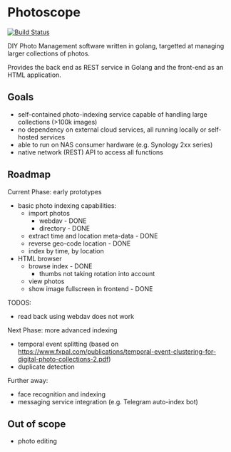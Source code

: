 # Photoscope

[![Build Status](https://travis-ci.com/kleinnic74/photos.svg?branch=master)](https://travis-ci.com/kleinnic74/photos)

DIY Photo Management software written in golang, targetted at managing larger collections of photos.

Provides the back end as REST service in Golang and the front-end as an HTML application.

## Goals

* self-contained photo-indexing service capable of handling large collections (>100k images)
* no dependency on external cloud services, all running locally or self-hosted services
* able to run on NAS consumer hardware (e.g. Synology 2xx series)
* native network (REST) API to access all functions

## Roadmap

Current Phase: early prototypes

* basic photo indexing capabilities:
  * import photos
    * webdav - DONE
    * directory - DONE
  * extract time and location meta-data - DONE
  * reverse geo-code location - DONE
  * index by time, by location
* HTML browser
    * browse index - DONE
        * thumbs not taking rotation into account
    * view photos
    * show image fullscreen in frontend - DONE

TODOS:

* read back using webdav does not work

Next Phase: more advanced indexing

* temporal event splitting (based on https://www.fxpal.com/publications/temporal-event-clustering-for-digital-photo-collections-2.pdf)
* duplicate detection

Further away:

* face recognition and indexing
* messaging service integration (e.g. Telegram auto-index bot)

## Out of scope

* photo editing
